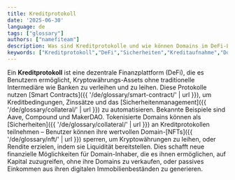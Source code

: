 ```yaml
---
title: Kreditprotokoll
date: '2025-06-30'
language: de
tags: ["glossary"]
authors: ["namefiteam"]
description: Was sind Kreditprotokolle und wie können Domains im DeFi-Lending verwendet werden?
keywords: ["Kreditprotokoll","DeFi","Sicherheiten","Kreditaufnahme","Domain-Finanzierung","Rendite"]
---
```



Ein **Kreditprotokoll** ist eine dezentrale Finanzplattform (DeFi), die es Benutzern ermöglicht, Kryptowährungs-Assets ohne traditionelle Intermediäre wie Banken zu verleihen und zu leihen. Diese Protokolle nutzen [Smart Contracts]({{ '/de/glossary/smart-contract/' | url }}), um Kreditbedingungen, Zinssätze und das [Sicherheitenmanagement]({{ '/de/glossary/collateral/' | url }}) zu automatisieren. Bekannte Beispiele sind Aave, Compound und MakerDAO. Tokenisierte Domains können als [Sicherheiten]({{ '/de/glossary/collateral/' | url }}) an Kreditprotokollen teilnehmen – Benutzer können ihre wertvollen Domain-[NFTs]({{ '/de/glossary/nft/' | url }}) sperren, um Kryptowährungen zu leihen, oder Rendite erzielen, indem sie Liquidität bereitstellen. Dies schafft neue finanzielle Möglichkeiten für Domain-Inhaber, die es ihnen ermöglichen, auf Kapital zuzugreifen, ohne ihre Domains zu verkaufen, oder passives Einkommen aus ihren digitalen Immobilienbeständen zu generieren.